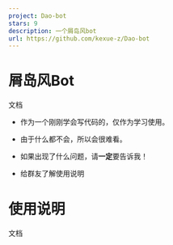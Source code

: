 ```yaml
---
project: Dao-bot
stars: 9
description: 一个屑岛风bot
url: https://github.com/kexue-z/Dao-bot
---
```


屑岛风Bot
======

文档

-   作为一个刚刚学会写代码的，仅作为学习使用。
    
-   由于什么都不会，所以会很难看。
    
-   如果出现了什么问题，请**一定**要告诉我！
    
-   给群友了解使用说明
    

使用说明
====

文档

